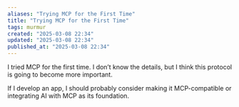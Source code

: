 ```yaml
---
aliases: "Trying MCP for the First Time"
title: "Trying MCP for the First Time"
tags: murmur
created: "2025-03-08 22:34"
updated: "2025-03-08 22:34"
published_at: "2025-03-08 22:34"
---
```


I tried MCP for the first time. I don’t know the details, but I think this protocol is going to become more important.

If I develop an app, I should probably consider making it MCP-compatible or integrating AI with MCP as its foundation.